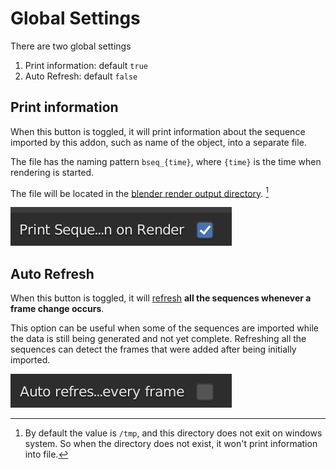 # Global Settings

There are two global settings

1. Print information: default `true`
1. Auto Refresh: default `false`

## Print information

When this button is toggled, it will print information about the sequence imported by this addon, such as name of the object, into a separate file.

The file has the naming pattern `bseq_{time}`, where `{time}` is the time when rendering is started.

The file will be located in the [blender render output directory](https://docs.blender.org/manual/en/latest/editors/preferences/file_paths.html#render). [^1]

![print](../images/print.png)

[^1]: By default the value is `/tmp`, and this directory does not exit on windows system. So when the directory does not exist, it won't print information into file.

## Auto Refresh

When this button is toggled, it will [refresh](./list.md#refresh) **all the sequences whenever a frame change occurs**.

This option can be useful when some of the sequences are imported while the data is still being generated and not yet complete. Refreshing all the sequences can detect the frames that were added after being initially imported.

![auto refresh](../images/auto_refresh.png)